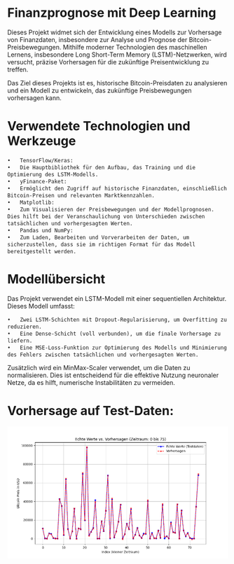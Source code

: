 # Finanzprognose mit Deep Learning

Dieses Projekt widmet sich der Entwicklung eines Modells zur Vorhersage von Finanzdaten, insbesondere zur Analyse und Prognose der Bitcoin-Preisbewegungen. Mithilfe moderner Technologien des maschinellen Lernens, insbesondere Long Short-Term Memory (LSTM)-Netzwerken, wird versucht, präzise Vorhersagen für die zukünftige Preisentwicklung zu treffen. 

Das Ziel dieses Projekts ist es, historische Bitcoin-Preisdaten zu analysieren und ein Modell zu entwickeln, das zukünftige Preisbewegungen vorhersagen kann.

# Verwendete Technologien und Werkzeuge
	•	TensorFlow/Keras:
	•	Die Hauptbibliothek für den Aufbau, das Training und die Optimierung des LSTM-Modells.
	•	yFinance-Paket:
	•	Ermöglicht den Zugriff auf historische Finanzdaten, einschließlich Bitcoin-Preisen und relevanten Marktkennzahlen.
	•	Matplotlib:
	•	Zum Visualisieren der Preisbewegungen und der Modellprognosen. Dies hilft bei der Veranschaulichung von Unterschieden zwischen tatsächlichen und vorhergesagten Werten.
	•	Pandas und NumPy:
	•	Zum Laden, Bearbeiten und Vorverarbeiten der Daten, um sicherzustellen, dass sie im richtigen Format für das Modell bereitgestellt werden.

# Modellübersicht

Das Projekt verwendet ein LSTM-Modell mit einer sequentiellen Architektur. Dieses Modell umfasst:

	•	Zwei LSTM-Schichten mit Dropout-Regularisierung, um Overfitting zu reduzieren.
	•	Eine Dense-Schicht (voll verbunden), um die finale Vorhersage zu liefern.
	•	Eine MSE-Loss-Funktion zur Optimierung des Modells und Minimierung des Fehlers zwischen tatsächlichen und vorhergesagten Werten.

Zusätzlich wird ein MinMax-Scaler verwendet, um die Daten zu normalisieren. Dies ist entscheidend für die effektive Nutzung neuronaler Netze, da es hilft, numerische Instabilitäten zu vermeiden.

# Vorhersage auf Test-Daten: 

![Bitcoin Prognose](bitcoin_prognose.png)




